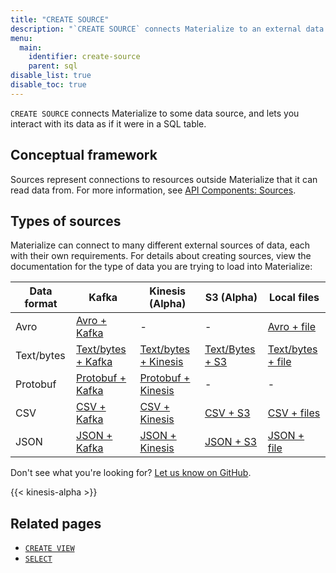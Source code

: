 ```yaml
---
title: "CREATE SOURCE"
description: "`CREATE SOURCE` connects Materialize to an external data source."
menu:
  main:
    identifier: create-source
    parent: sql
disable_list: true
disable_toc: true
---
```


`CREATE SOURCE` connects Materialize to some data source, and lets you interact
with its data as if it were in a SQL table.

## Conceptual framework

Sources represent connections to resources outside Materialize that it can read
data from. For more information, see [API Components:
Sources](../../overview/api-components#sources).

## Types of sources

Materialize can connect to many different external sources of data, each with
their own requirements. For details about creating sources, view the
documentation for the type of data you are trying to load into Materialize:

| Data format | Kafka                                | Kinesis (Alpha)                          | S3 (Alpha)                   | Local files                      |
|-------------|--------------------------------------|------------------------------------------|------------------------------|----------------------------------|
| Avro        | [Avro + Kafka](./avro-kafka)         | -                                        | -                            | [Avro + file](./avro-file)       |
| Text/bytes  | [Text/bytes + Kafka](./text-kafka)   | [Text/bytes + Kinesis](./text-kinesis)   | [Text/Bytes + S3](./text-s3) | [Text/bytes + file](./text-file) |
| Protobuf    | [Protobuf + Kafka](./protobuf-kafka) | [Protobuf + Kinesis](./protobuf-kinesis) | -                            | -                                |
| CSV         | [CSV + Kafka](./csv-kafka)           | [CSV + Kinesis](./csv-kinesis)           | [CSV + S3](./csv-s3)         | [CSV + files](./csv-file)        |
| JSON        | [JSON + Kafka](./json-kafka)         | [JSON + Kinesis](./json-kinesis)         | [JSON + S3](./json-s3)       | [JSON + file](./text-file)       |

Don't see what you're looking for? [Let us know on GitHub](https://github.com/MaterializeInc/materialize/issues/new?labels=C-feature&template=feature.md).

{{< kinesis-alpha >}}

## Related pages

- [`CREATE VIEW`](../create-view)
- [`SELECT`](../select)
